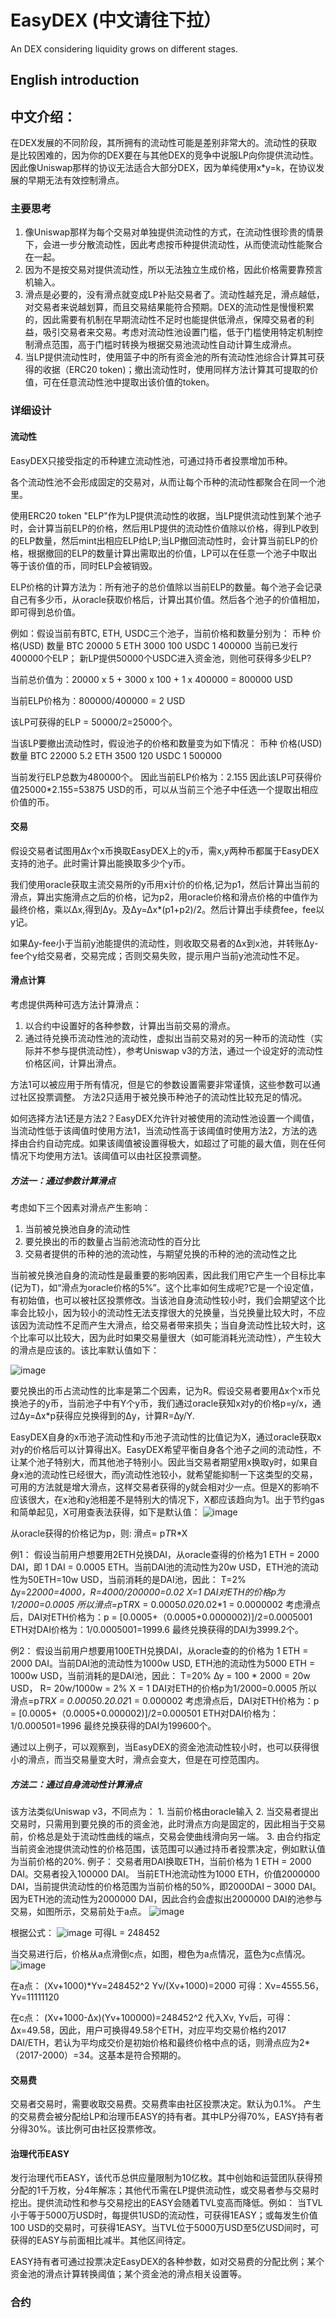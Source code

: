 # EasyDEX (中文请往下拉）
An DEX considering liquidity grows on different stages. 

## English introduction




## 中文介绍：

在DEX发展的不同阶段，其所拥有的流动性可能是差别非常大的。流动性的获取是比较困难的，因为你的DEX要在与其他DEX的竞争中说服LP向你提供流动性。因此像Uniswap那样的协议无法适合大部分DEX，因为单纯使用x*y=k，在协议发展的早期无法有效控制滑点。
    
### 主要思考
1. 像Uniswap那样为每个交易对单独提供流动性的方式，在流动性很珍贵的情景下，会进一步分散流动性，因此考虑按币种提供流动性，从而使流动性能聚合在一起。
2. 因为不是按交易对提供流动性，所以无法独立生成价格，因此价格需要靠预言机输入。
3. 滑点是必要的，没有滑点就变成LP补贴交易者了。流动性越充足，滑点越低，对交易者来说越划算，而且交易结果能符合预期。DEX的流动性是慢慢积累的，因此需要有机制在早期流动性不足时也能提供低滑点，保障交易者的利益，吸引交易者来交易。考虑对流动性池设置门槛，低于门槛使用特定机制控制滑点范围，高于门槛时转换为根据交易池流动性自动计算生成滑点。
4. 当LP提供流动性时，使用篮子中的所有资金池的所有流动性池综合计算其可获得的收据（ERC20 token)；撤出流动性时，使用同样方法计算其可提取的价值，可在任意流动性池中提取出该价值的token。
    
### 详细设计
#### 流动性
EasyDEX只接受指定的币种建立流动性池，可通过持币者投票增加币种。

各个流动性池不会形成固定的交易对，从而让每个币种的流动性都聚合在同一个池里。

使用ERC20 token "ELP"作为LP提供流动性的收据，当LP提供流动性到某个池子时，会计算当前ELP的价格，然后用LP提供的流动性价值除以价格，得到LP收到的ELP数量，然后mint出相应ELP给LP;当LP撤回流动性时，会计算当前ELP的价格，根据撤回的ELP的数量计算出需取出的价值，LP可以在任意一个池子中取出等于该价值的币，同时ELP会被销毁。

ELP价格的计算方法为：所有池子的总价值除以当前ELP的数量。每个池子会记录自己有多少币，从oracle获取价格后，计算出其价值。然后各个池子的价值相加，即可得到总价值。

例如：假设当前有BTC, ETH, USDC三个池子，当前价格和数量分别为：
	币种			价格(USD)		数量
	BTC				20000			5
	ETH				3000			100
	USDC			1				  400000
当前已发行400000个ELP；
新LP提供50000个USDC进入资金池，则他可获得多少ELP?

当前总价值为：20000 x 5 + 3000 x 100 + 1 x 400000 = 800000 USD

当前ELP价格为：800000/400000 = 2 USD

该LP可获得的ELP = 50000/2=25000个。

当该LP要撤出流动性时，假设池子的价格和数量变为如下情况：
	币种			价格(USD)		数量
	BTC				22000			5.2
	ETH				3500			120
	USDC			1				  500000
  
当前发行ELP总数为480000个。
因此当前ELP价格为：2.155
因此该LP可获得价值25000*2.155=53875 USD的币，可以从当前三个池子中任选一个提取出相应价值的币。


#### 交易

假设交易者试图用∆x个x币换取EasyDEX上的y币，需x,y两种币都属于EasyDEX支持的池子。此时需计算出能换取多少个y币。

我们使用oracle获取主流交易所的y币用x计价的价格,记为p1，然后计算出当前的滑点，算出实施滑点之后的价格，记为p2，用oracle价格和滑点价格的中值作为最终价格，乘以∆x,得到∆y。及∆y=∆x*(p1+p2)/2。然后计算出手续费fee，fee以y记。

如果∆y-fee小于当前y池能提供的流动性，则收取交易者的∆x到x池，并转账∆y-fee个y给交易者，交易完成；否则交易失败，提示用户当前y池流动性不足。
    
#### 滑点计算

考虑提供两种可选方法计算滑点：
1. 以合约中设置好的各种参数，计算出当前交易的滑点。
2. 通过待兑换币流动性池的流动性，虚拟出当前交易对的另一种币的流动性（实际并不参与提供流动性），参考Uniswap v3的方法，通过一个设定好的流动性价格区间，计算出滑点。

方法1可以被应用于所有情况，但是它的参数设置需要非常谨慎，这些参数可以通过社区投票调整。
方法2只适用于被兑换币种池子的流动性比较充足的情况。
    

如何选择方法1还是方法2？EasyDEX允许针对被使用的流动性池设置一个阈值，当流动性低于该阈值时使用方法1，当流动性高于该阈值时使用方法2，方法的选择由合约自动完成。如果该阈值被设置得极大，如超过了可能的最大值，则在任何情况下均使用方法1。该阈值可以由社区投票调整。
    
##### 方法一：通过参数计算滑点
    
考虑如下三个因素对滑点产生影响：
1. 当前被兑换池自身的流动性
2. 要兑换出的币的数量占当前池流动性的百分比
3. 交易者提供的币种的池的流动性，与期望兑换的币种的池的流动性之比

当前被兑换池自身的流动性是最重要的影响因素，因此我们用它产生一个目标比率(记为T)，如“滑点为oracle价格的5%”。这个比率如何生成呢?它是一个设定值，有初始值，也可以被社区投票修改。当该池自身流动性较小时，我们会期望这个比率会比较小，因为较小的流动性无法支撑很大的兑换量，当兑换量比较大时，不应该因为流动性不足而产生大滑点，给交易者带来损失；当自身流动性比较大时，这个比率可以比较大，因为此时如果交易量很大（如可能消耗光流动性），产生较大的滑点是应该的。该比率默认值如下：

![image](https://user-images.githubusercontent.com/41321062/221361310-41a43c88-ee18-4092-af45-51d64b78018e.png)

要兑换出的币占流动性的比率是第二个因素，记为R。假设交易者要用∆x个x币兑换池子的y币，当前池子中有Y个y币，我们通过oracle获知x对y的价格p=y/x，通过∆y=∆x*p获得应兑换得到的∆y，计算R=∆y/Y.

EasyDEX自身的x币池子流动性和y币池子流动性的比值记为X，通过oracle获取x对y的价格后可以计算得出X。EasyDEX希望平衡自身各个池子之间的流动性，不让某个池子特别大，而其他池子特别小。因此当交易者期望用x换取y时，如果自身x池的流动性已经很大，而y流动性池较小，就希望能抑制一下这类型的交易，可用的方法就是增大滑点，这样交易者获得的y就会相对少一点。但是X的影响不应该很大，在x池和y池相差不是特别大的情况下，X都应该趋向为1。出于节约gas和简单起见，X可用查表法获得，如下是默认值：
![image](https://user-images.githubusercontent.com/41321062/221361336-aa072c8a-7c58-45a0-b54c-59dd83638247.png)


从oracle获得的价格记为p，则:
滑点= p*T*R*X

例1：
假设当前用户想要用2ETH兑换DAI，从oracle查得的价格为1 ETH = 2000 DAI，即 1 DAI = 0.0005 ETH。当前DAI池的流动性为20w USD，ETH池的流动性为50ETH=10w USD，当前消耗的是DAI池，因此：
T=2%
∆y=2*2000=4000，R=4000/200000=0.02
X=1
DAI对ETH的价格p为1/2000=0.0005
所以滑点=p*T*R*X = 0.0005*0.02*0.02*1 = 0.0000002
考虑滑点后，DAI对ETH价格为：p = [0.0005+（0.0005+0.0000002)]/2=0.0005001
			     ETH对DAI价格为：1/0.0005001=1999.6
最终兑换获得的DAI为3999.2个。 

例2：
假设当前用户想要用100ETH兑换DAI，从oracle查的的价格为 1 ETH = 2000 DAI。当前DAI池的流动性为1000w USD, ETH池的流动性为5000 ETH = 1000w USD，当前消耗的是DAI池，因此：
T=20%
∆y = 100 * 2000 = 20w USD， R= 20w/1000w = 2%
X = 1
DAI对ETH的价格p为1/2000=0.0005
所以滑点=p*T*R*X = 0.0005*0.2*0.02*1 = 0.000002
考虑滑点后，DAI对ETH价格为：p = [0.0005+（0.0005+0.000002)]/2=0.000501
			     ETH对DAI价格为：1/0.000501=1996
最终兑换获得的DAI为199600个。 

通过以上例子，可以观察到，当EasyDEX的资金池流动性较小时，也可以获得很小的滑点，而当交易量变大时，滑点会变大，但是在可控范围内。

##### 方法二：通过自身流动性计算滑点

该方法类似Uniswap v3，不同点为：
	1. 当前价格由oracle输入
	2. 当交易者提出交易时，只需用到要兑换的币的资金池，此时滑点方向是固定的，因此相当于交易前，价格总是处于流动性曲线的端点，交易会使曲线滑向另一端。
	3. 由合约指定当前资金池提供流动性的价格范围，该范围可以通过持币者投票决定，例如默认值为当前价格的20%.
例子：
交易者用DAI换取ETH，当前价格为 1 ETH = 2000 DAI。交易者投入100000 DAI。
当前ETH池流动性为1000 ETH，价值2000000 DAI，当前提供流动性的价格范围为当前价格的50%，即2000DAI – 3000 DAI。
因为ETH池的流动性为2000000 DAI，因此合约会虚拟出2000000 DAI的池参与交易，如图所示，交易前处于a点。
 ![image](https://user-images.githubusercontent.com/41321062/221360616-d6a7acba-46c9-4d2d-add2-50b832ae8684.png)

根据公式：
![image](https://user-images.githubusercontent.com/41321062/221360652-dc34a2f4-424f-4b66-a4f1-8329172655ef.png)
可得L = 248452


当交易进行后，价格从a点滑倒c点，如图，橙色为a点情况，蓝色为c点情况。
 ![image](https://user-images.githubusercontent.com/41321062/221360914-ac6cffa7-37a9-4dbd-8352-b43d55310637.png)

在a点：
(Xv+1000)*Yv=248452^2
Yv/(Xv+1000)=2000
可得：Xv=4555.56，Yv=11111120

在c点：
(Xv+1000-∆x)(Yv+100000)=248452^2
代入Xv, Yv后，可得：∆x=49.58，因此，用户可换得49.58个ETH，对应平均交易价格约2017 DAI/ETH，若认为平均成交价是初始价格和最终价格中点的话，则滑点应为2*（2017-2000）=34。这基本是符合预期的。

#### 交易费
交易者交易时，需要收取交易费。交易费率由社区投票决定。默认为0.1%。
产生的交易费会被分配给LP和治理币EASY的持有者。其中LP分得70%，EASY持有者分得30%。该比例可由社区投票修改。

#### 治理代币EASY

发行治理代币EASY，该代币总供应量限制为10亿枚。其中创始和运营团队获得预分配的1千万枚，分4年解冻；其他代币需在LP提供流动性，或交易者参与交易时挖出。提供流动性和参与交易挖出的EASY会随着TVL变高而降低。例如：
当TVL小于等于5000万USD时，每提供1USD的流动性，可获得1EASY；或每发生价值100 USD的交易时，可获得1EASY。当TVL位于5000万USD至5亿USD间时，可获得的EASY与前面相比减半。其他区间待定。

EASY持有者可通过投票决定EasyDEX的各种参数，如对交易费的分配比例；某个资金池的滑点计算转换阈值；某个资金池的滑点相关设置等。

### 合约
